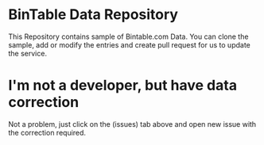 # BinTable Data Repository
This Repository contains sample of Bintable.com Data.
You can clone the sample, add or modify the entries and create pull request for us to update the service.

# I'm not a developer, but have data correction
Not a problem, just click on the (issues) tab above and open new issue with the correction required.